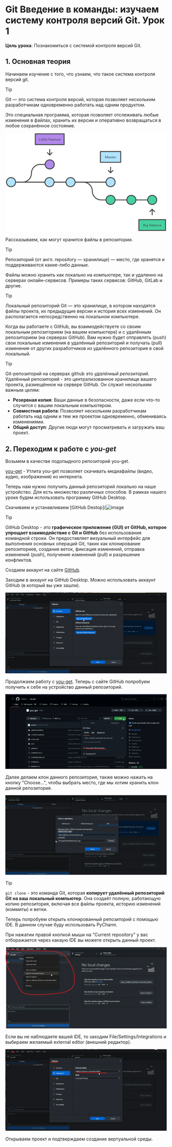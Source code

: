 # Git Введение в команды: изучаем систему контроля версий Git. Урок 1

**Цель урока**: Познакомиться с системой контроля версий Git.

## 1. Основная теория

Начинаем изучение с того, что узнаем, что такое система контроля версий git.

>[!TIP]
>Git — это система контроля версий, которая позволяет нескольким разработчикам одновременно работать над одним продуктом.
>
>Это специальная программа, которая позволяет отслеживать любые изменения в файлах, хранить их версии и оперативно возвращаться в любое сохранённое состояние.

![alt text](images/1.png)

Рассказываем, как могут хранится файлы в репозитории.

>[!TIP]
>Репозиторий (от англ. repository — хранилище) — место, где хранятся и поддерживаются какие-либо данные.

Файлы можно хранить как локально на компьютере, так и удаленно на серверах онлайн-сервисов. Примеры таких сервисов: GitHub, GitLab и другие.

>[!TIP]
>Локальный репозиторий Git — это хранилище, в котором находятся файлы проекта, их предыдущие версии и история всех изменений. Он располагается непосредственно на локальном компьютере.

Когда вы работаете с GitHub, вы взаимодействуете со своим локальным репозиторием (на вашем компьютере) и с удалённым репозиторием (на серверах GitHub). Вам нужно будет отправлять (push) свои локальные изменения в удалённый репозиторий и получать (pull) изменения от других разработчиков из удалённого репозитория в свой локальный.

>[!TIP]
>Git-репозиторий на серверах github это *удалённый репозиторий*. Удалённый репозиторий - это централизованное хранилище вашего проекта, размещённое на сервере GitHub. Он служит нескольким важным целям:
>
>* **Резервная копия**: Ваши данные в безопасности, даже если что-то случится с вашим локальным компьютером.
>* **Совместная работа**: Позволяет нескольким разработчикам работать над одним и тем же проектом одновременно, обмениваясь изменениями.
>* **Общий доступ**: Другие люди могут просматривать и загружать ваш проект.

## 2. Переходим к работе с *you-get*

Возьмем в качестве подопыдного репозиторий you-get.

[you-get](https://github.com/soimort/you-get?ysclid=m9lytlfnv0311260396) - Утлита you-get позволяет скачивать медиафайлы (видео, аудио, изображения) из интернета.

Теперь нам нужно получить данный репозиторий локально на наше устройство. Для есть множество различных способов. В рамках нашего уроке будем использовать программу GitHub Desktop.

Скачиваем и устанавливаем [GitHub Destop](![image](https://github.com/user-attachments/assets/b5040572-e3ab-49d9-a24b-fb0453ce6b06)

>[!TIP]
>GitHub Desktop - это **графическое приложение (GUI) от GitHub, которое упрощает взаимодействие с Git и GitHub** без использования командной строки. Он предоставляет визуальный интерфейс для выполнения основных операций Git, таких как клонирование репозиториев, создание веток, фиксация изменений, отправка изменений (push), получение изменений (pull) и разрешение конфликтов.

Создаем аккаунт на сайте [GitHub](https://github.com/).

Заходим в аккаунт на GitHub Desktop. Можно использовать аккаунт GitHub (в который вы уже зашли).

![alt text](images/log_in_github_desktop.png)

Продолжаем работу с [you-get](https://github.com/soimort/you-get?ysclid=m9lytlfnv0311260396). Теперь с сайте GitHub попробуем получить к себе на устройство данный репозиторий. 

![alt text](images/open_with_github_desktop.png)

Далее делаем клон данного репозитория, также можно нажать на кнопку "Choose...", чтобы выбрать место, где мы хотим хранить клон данной репозитория.

![alt text](images/make_clone.png)

>[!TIP]
>`git clone` - это команда Git, которая **копирует удалённый репозиторий Git на ваш локальный компьютер**. Она создаёт полную, работающую копию репозитория, включая все файлы проекта, историю изменений (коммиты) и ветки.

Теперь попробуем открыть клонированный репозиторий с помощью IDE. В данном случае буду использовать PyCharm. 

При нажатии правой кнопкой мыши на "Current repository" у вас отборажается через какаую IDE вы можете открыть данный проект.

![alt text](images/open_in.png)

Если вы не наблюдаете вашей IDE, то заходим File/Settings/Integrations и выбираем желаемый external editor (внешний редактор).

![alt text](images/external_editor.png)

Открываем проект и подтверждаем создание вертуальной среды.
